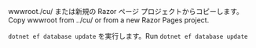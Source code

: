 <span data-ttu-id="3152d-101">wwwroot./cu/ または新規の Razor ページ プロジェクトからコピーします。</span><span class="sxs-lookup"><span data-stu-id="3152d-101">Copy wwwroot from ../cu/ or from a new Razor Pages project.</span></span>

<span data-ttu-id="3152d-102">`dotnet ef database update` を実行します。</span><span class="sxs-lookup"><span data-stu-id="3152d-102">Run `dotnet ef database update`</span></span>
